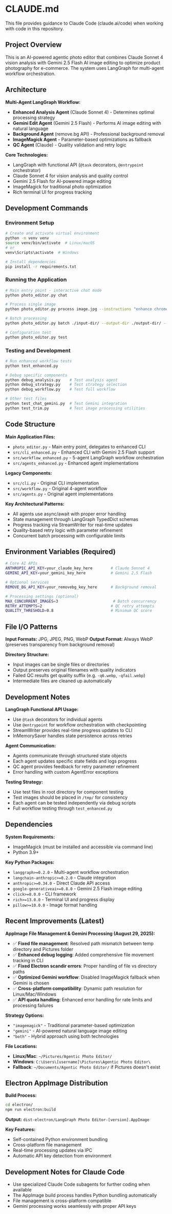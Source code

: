 # CLAUDE.md

This file provides guidance to Claude Code (claude.ai/code) when working with code in this repository.

## Project Overview

This is an AI-powered agentic photo editor that combines Claude Sonnet 4 vision analysis with Gemini 2.5 Flash AI image editing to optimize product photography for e-commerce. The system uses LangGraph for multi-agent workflow orchestration.

## Architecture

**Multi-Agent LangGraph Workflow:**
- **Enhanced Analysis Agent** (Claude Sonnet 4) - Determines optimal processing strategy
- **Gemini Edit Agent** (Gemini 2.5 Flash) - Performs AI image editing with natural language
- **Background Agent** (remove.bg API) - Professional background removal  
- **ImageMagick Agent** - Parameter-based optimizations as fallback
- **QC Agent** (Claude) - Quality validation and retry logic

**Core Technologies:**
- LangGraph with functional API (`@task` decorators, `@entrypoint` orchestrator)
- Claude Sonnet 4 for vision analysis and quality control
- Gemini 2.5 Flash for AI-powered image editing
- ImageMagick for traditional photo optimization
- Rich terminal UI for progress tracking

## Development Commands

### Environment Setup
```bash
# Create and activate virtual environment
python -m venv venv
source venv/bin/activate  # Linux/macOS
# or
venv\Scripts\activate  # Windows

# Install dependencies
pip install -r requirements.txt
```

### Running the Application
```bash
# Main entry point - interactive chat mode
python photo_editor.py chat

# Process single image
python photo_editor.py process image.jpg --instructions "enhance chrome and make more vibrant"

# Batch processing
python photo_editor.py batch ./input-dir/ --output-dir ./output-dir/ --max-concurrent 3

# Configuration test
python photo_editor.py test
```

### Testing and Development
```bash
# Run enhanced workflow tests
python test_enhanced.py

# Debug specific components
python debug_analysis.py    # Test analysis agent
python debug_strategy.py    # Test strategy selection
python debug_workflow.py    # Test full workflow

# Other test files
python test_chat_gemini.py  # Test Gemini integration
python test_trim.py         # Test image processing utilities
```

## Code Structure

**Main Application Files:**
- `photo_editor.py` - Main entry point, delegates to enhanced CLI
- `src/cli_enhanced.py` - Enhanced CLI with Gemini 2.5 Flash support
- `src/workflow_enhanced.py` - 5-agent LangGraph workflow orchestration
- `src/agents_enhanced.py` - Enhanced agent implementations

**Legacy Components:**
- `src/cli.py` - Original CLI implementation
- `src/workflow.py` - Original 4-agent workflow
- `src/agents.py` - Original agent implementations

**Key Architectural Patterns:**
- All agents use async/await with proper error handling
- State management through LangGraph TypedDict schemas
- Progress tracking via StreamWriter for real-time updates
- Quality-based retry logic with parameter refinement
- Concurrent batch processing with configurable limits

## Environment Variables (Required)

```bash
# Core AI APIs
ANTHROPIC_API_KEY=your_claude_key_here        # Claude Sonnet 4
GEMINI_API_KEY=your_gemini_key_here           # Gemini 2.5 Flash

# Optional services
REMOVE_BG_API_KEY=your_removebg_key_here      # Background removal

# Processing settings (optional)
MAX_CONCURRENT_IMAGES=3                        # Batch concurrency
RETRY_ATTEMPTS=2                              # QC retry attempts
QUALITY_THRESHOLD=0.8                         # Minimum QC score
```

## File I/O Patterns

**Input Formats:** JPG, JPEG, PNG, WebP
**Output Format:** Always WebP (preserves transparency from background removal)

**Directory Structure:**
- Input images can be single files or directories
- Output preserves original filenames with quality indicators
- Failed QC results get quality suffix (e.g. `-q6.webp`, `-qfail.webp`)
- Intermediate files are cleaned up automatically

## Development Notes

**LangGraph Functional API Usage:**
- Use `@task` decorators for individual agents
- Use `@entrypoint` for workflow orchestration with checkpointing
- StreamWriter provides real-time progress updates to CLI
- InMemorySaver handles state persistence across retries

**Agent Communication:**
- Agents communicate through structured state objects
- Each agent updates specific state fields and logs progress
- QC agent provides feedback for retry parameter refinement
- Error handling with custom AgentError exceptions

**Testing Strategy:**
- Use test files in root directory for component testing
- Test images should be placed in `/tmp/` for consistency
- Each agent can be tested independently via debug scripts
- Full workflow testing through `test_enhanced.py`

## Dependencies

**System Requirements:**
- ImageMagick (must be installed and accessible via command line)
- Python 3.9+

**Key Python Packages:**
- `langgraph>=0.2.0` - Multi-agent workflow orchestration
- `langchain-anthropic>=0.2.0` - Claude integration
- `anthropic>=0.34.0` - Direct Claude API access
- `google-generativeai>=0.8.0` - Gemini 2.5 Flash image editing
- `click>=8.0.0` - CLI framework
- `rich>=13.0.0` - Terminal UI and progress display
- `pillow>=10.0.0` - Image format handling

## Recent Improvements (Latest)

**AppImage File Management & Gemini Processing (August 29, 2025):**
- ✅ **Fixed file management**: Resolved path mismatch between temp directory and Pictures folder
- ✅ **Enhanced debug logging**: Added comprehensive file movement tracking in CLI
- ✅ **Fixed Electron scandir errors**: Proper handling of file vs directory paths
- ✅ **Optimized Gemini workflow**: Disabled ImageMagick fallback when Gemini is chosen
- ✅ **Cross-platform compatibility**: Dynamic path resolution for Linux/Mac/Windows
- ✅ **API quota handling**: Enhanced error handling for rate limits and processing failures

**Strategy Options:**
- `"imagemagick"` - Traditional parameter-based optimization
- `"gemini"` - AI-powered natural language image editing
- `"both"` - Hybrid approach using both technologies

**File Locations:**
- **Linux/Mac**: `~/Pictures/Agentic Photo Editor/`
- **Windows**: `C:\Users\[username]\Pictures\Agentic Photo Editor\`
- **Fallback**: `~/Documents/Agentic Photo Editor/` if Pictures doesn't exist

## Electron AppImage Distribution

**Build Process:**
```bash
cd electron/
npm run electron:build
```

**Output:** `dist-electron/LangGraph Photo Editor-[version].AppImage`

**Key Features:**
- Self-contained Python environment bundling
- Cross-platform file management
- Real-time processing updates via IPC
- Automatic API key detection from environment

## Development Notes for Claude Code
- Use specialized Claude Code subagents for further coding when available
- The AppImage build process handles Python bundling automatically
- File management is cross-platform compatible
- Gemini processing works seamlessly with proper API keys 
